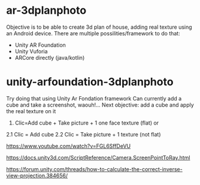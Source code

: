 # ar-3dplanphoto
Objective is to be able to create 3d plan of house, adding real texture using an Android device.
There are multiple possilities/framework to do that:
- Unity AR Foundation
- Unity Vuforia
- ARCore directly (java/kotlin)

# unity-arfoundation-3dplanphoto
Try doing that using Unity Ar Fondation framework
Can currently add a cube and take a screenshot, waouh!...
Next objective: add a cube and apply the real texture on it


1. Clic=Add cube + Take picture + 1 one face texture (flat)
or

2.1 Clic = Add cube
2.2 Clic = Take picture + 1 texture (not flat)


https://www.youtube.com/watch?v=FGL6SffDeVU

https://docs.unity3d.com/ScriptReference/Camera.ScreenPointToRay.html

https://forum.unity.com/threads/how-to-calculate-the-correct-inverse-view-projection.384656/